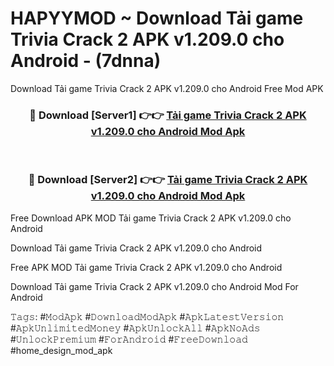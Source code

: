 # HAPYYMOD ~ Download Tải game Trivia Crack 2 APK v1.209.0 cho Android - (7dnna)
Download Tải game Trivia Crack 2 APK v1.209.0 cho Android Free Mod APK

<div align="center">
<h3>🔴 Download [Server1] 👉👉 <a href="https://apk-comot.site?title=Tải_game_Trivia_Crack_2_APK_v1.209.0_cho_Android">Tải game Trivia Crack 2 APK v1.209.0 cho Android Mod Apk</a></h3><br>

<h3>🔴 Download [Server2] 👉👉 <a href="https://apk-comot.site?title=Tải_game_Trivia_Crack_2_APK_v1.209.0_cho_Android">Tải game Trivia Crack 2 APK v1.209.0 cho Android Mod Apk</a></h3>
</div>


Free Download APK MOD Tải game Trivia Crack 2 APK v1.209.0 cho Android

Download Tải game Trivia Crack 2 APK v1.209.0 cho Android 

Free APK MOD Tải game Trivia Crack 2 APK v1.209.0 cho Android 

Download Tải game Trivia Crack 2 APK v1.209.0 cho Android Mod For Android

𝚃𝚊𝚐𝚜: #𝙼𝚘𝚍𝙰𝚙𝚔 #𝙳𝚘𝚠𝚗𝚕𝚘𝚊𝚍𝙼𝚘𝚍𝙰𝚙𝚔 #𝙰𝚙𝚔𝙻𝚊𝚝𝚎𝚜𝚝𝚅𝚎𝚛𝚜𝚒𝚘𝚗 #𝙰𝚙𝚔𝚄𝚗𝚕𝚒𝚖𝚒𝚝𝚎𝚍𝙼𝚘𝚗𝚎𝚢 #𝙰𝚙𝚔𝚄𝚗𝚕𝚘𝚌𝚔𝙰𝚕𝚕 #𝙰𝚙𝚔𝙽𝚘𝙰𝚍𝚜 #𝚄𝚗𝚕𝚘𝚌𝚔𝙿𝚛𝚎𝚖𝚒𝚞𝚖 #𝙵𝚘𝚛𝙰𝚗𝚍𝚛𝚘𝚒𝚍 #𝙵𝚛𝚎𝚎𝙳𝚘𝚠𝚗𝚕𝚘𝚊𝚍 #home_design_mod_apk